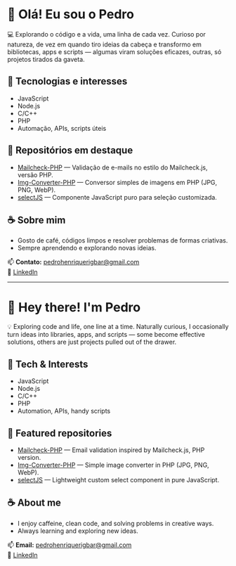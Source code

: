 # 👋 Olá! Eu sou o Pedro

💻 Explorando o código e a vida, uma linha de cada vez. Curioso por natureza, de vez em quando tiro ideias da cabeça e transformo em bibliotecas, apps e scripts — algumas viram soluções eficazes, outras, só projetos tirados da gaveta.

## 🚀 Tecnologias e interesses
- JavaScript
- Node.js
- C/C++
- PHP
- Automação, APIs, scripts úteis

## 📂 Repositórios em destaque
- [Mailcheck-PHP](https://github.com/pedrohrigolin/Mailcheck-PHP) — Validação de e-mails no estilo do Mailcheck.js, versão PHP.
- [Img-Converter-PHP](https://github.com/pedrohrigolin/Img-Converter-PHP) — Conversor simples de imagens em PHP (JPG, PNG, WebP).
- [selectJS](https://github.com/pedrohrigolin/selectJS) — Componente JavaScript puro para seleção customizada.

## ☕ Sobre mim
- Gosto de café, códigos limpos e resolver problemas de formas criativas.
- Sempre aprendendo e explorando novas ideias.

📫 **Contato:** pedrohenriquerigbar@gmail.com  
🔗 [LinkedIn](https://www.linkedin.com/in/pedrohrigolin)

---

# 👋 Hey there! I'm Pedro

💡 Exploring code and life, one line at a time. Naturally curious, I occasionally turn ideas into libraries, apps, and scripts — some become effective solutions, others are just projects pulled out of the drawer.

## 🚀 Tech & Interests
- JavaScript
- Node.js
- C/C++
- PHP
- Automation, APIs, handy scripts

## 📂 Featured repositories
- [Mailcheck-PHP](https://github.com/pedrohrigolin/Mailcheck-PHP) — Email validation inspired by Mailcheck.js, PHP version.
- [Img-Converter-PHP](https://github.com/pedrohrigolin/Img-Converter-PHP) — Simple image converter in PHP (JPG, PNG, WebP).
- [selectJS](https://github.com/pedrohrigolin/selectJS) — Lightweight custom select component in pure JavaScript.

## ☕ About me
- I enjoy caffeine, clean code, and solving problems in creative ways.
- Always learning and exploring new ideas.

📫 **Email:** pedrohenriquerigbar@gmail.com  
🔗 [LinkedIn](https://www.linkedin.com/in/pedrohrigolin)
